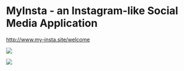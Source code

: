 # MyInsta - an Instagram-like Social Media Application
http://www.my-insta.site/welcome

![](https://github.com/AlanXia0118/Resource/blob/master/DL-for-ReID/Insta1.png)

![](https://github.com/AlanXia0118/Resource/blob/master/DL-for-ReID/Insta2.png)
